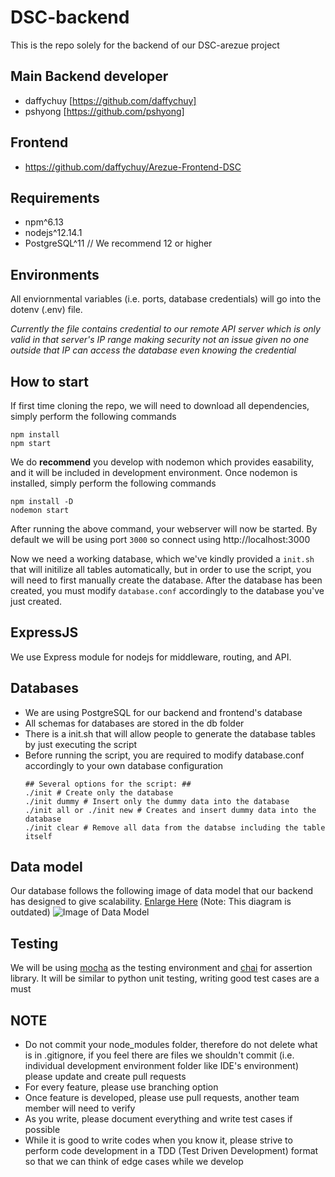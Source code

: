 # DSC-backend
This is the repo solely for the backend of our DSC-arezue project

## Main Backend developer
- daffychuy [https://github.com/daffychuy]
- pshyong [https://github.com/pshyong]

## Frontend
- https://github.com/daffychuy/Arezue-Frontend-DSC
## Requirements
- npm^6.13
- nodejs^12.14.1
- PostgreSQL^11 // We recommend 12 or higher

## Environments
All enviornmental variables (i.e. ports, database credentials) will go into the dotenv (.env) file.

*Currently the file contains credential to our remote API server which is only valid in that server's IP range making security not an issue given no one outside that IP can access the database even knowing the credential*

## How to start
If first time cloning the repo, we will need to download all dependencies, simply perform the following commands
```
npm install
npm start
```
We do **recommend** you develop with nodemon which provides easability, and it will be included in development environment.
Once nodemon is installed, simply perform the following commands
```
npm install -D
nodemon start
```
After running the above command, your webserver will now be started. By default we will be using port ```3000``` so connect using http://localhost:3000

Now we need a working database, which we've kindly provided a ```init.sh``` that will initilize all tables automatically, but in order to use the script, you will need to first manually create the database. After the database has been created, you must modify ```database.conf``` accordingly to the database you've just created.

## ExpressJS
We use Express module for nodejs for middleware, routing, and API.

## Databases
- We are using PostgreSQL for our backend and frontend's database
- All schemas for databases are stored in the db folder
- There is a init.sh that will allow people to generate the database tables by just executing the script
- Before running the script, you are required to modify database.conf accordingly to your own database configuration
    ```
    ## Several options for the script: ##
    ./init # Create only the database
    ./init dummy # Insert only the dummy data into the database
    ./init all or ./init new # Creates and insert dummy data into the database
    ./init clear # Remove all data from the databse including the table itself
    ```
## Data model
Our database follows the following image of data model that our backend has designed to give scalability.
[Enlarge Here](https://app.sqldbm.com/PostgreSQL/Share/kV3GUyt-8Z5r7qtVxQ4xGkGFrngIE8md_DYjF4jNYw0) (Note: This diagram is outdated)
![Image of Data Model](https://i.imgur.com/NbNqjvO.png)

## Testing
We will be using [mocha](https://mochajs.org/) as the testing environment and [chai](https://www.chaijs.com/) for assertion library. It will be similar to python unit testing, writing good test cases are a must

## NOTE
- Do not commit your node_modules folder, therefore do not delete what is in .gitignore, if you feel there are files we shouldn't commit (i.e. individual development environment folder like IDE's environment) please update and create pull requests
- For every feature, please use branching option
- Once feature is developed, please use pull requests, another team member will need to verify
- As you write, please document everything and write test cases if possible
- While it is good to write codes when you know it, please strive to perform code development in a TDD (Test Driven Development) format so that we can think of edge cases while we develop
